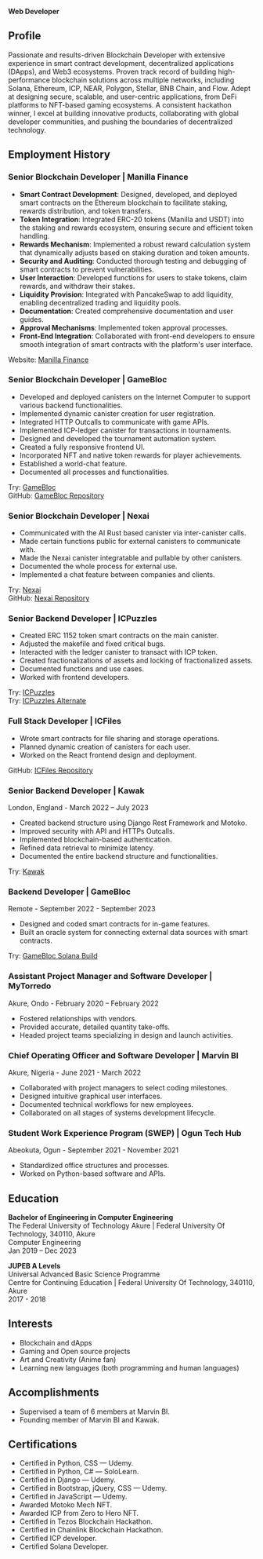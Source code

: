 **Web Developer**

## Profile
Passionate and results-driven Blockchain Developer with extensive experience in smart contract development, decentralized applications (DApps), and Web3 ecosystems. Proven track record of building high-performance blockchain solutions across multiple networks, including Solana, Ethereum, ICP, NEAR, Polygon, Stellar, BNB Chain, and Flow. Adept at designing secure, scalable, and user-centric applications, from DeFi platforms to NFT-based gaming ecosystems. A consistent hackathon winner, I excel at building innovative products, collaborating with global developer communities, and pushing the boundaries of decentralized technology.

## Employment History

### Senior Blockchain Developer | Manilla Finance
- **Smart Contract Development**: Designed, developed, and deployed smart contracts on the Ethereum blockchain to facilitate staking, rewards distribution, and token transfers.
- **Token Integration**: Integrated ERC-20 tokens (Manilla and USDT) into the staking and rewards ecosystem, ensuring secure and efficient token handling.
- **Rewards Mechanism**: Implemented a robust reward calculation system that dynamically adjusts based on staking duration and token amounts.
- **Security and Auditing**: Conducted thorough testing and debugging of smart contracts to prevent vulnerabilities.
- **User Interaction**: Developed functions for users to stake tokens, claim rewards, and withdraw their stakes.
- **Liquidity Provision**: Integrated with PancakeSwap to add liquidity, enabling decentralized trading and liquidity pools.
- **Documentation**: Created comprehensive documentation and user guides.
- **Approval Mechanisms**: Implemented token approval processes.
- **Front-End Integration**: Collaborated with front-end developers to ensure smooth integration of smart contracts with the platform's user interface.

Website: [Manilla Finance](https://manilla.finance/)

### Senior Blockchain Developer | GameBloc
- Developed and deployed canisters on the Internet Computer to support various backend functionalities.
- Implemented dynamic canister creation for user registration.
- Integrated HTTP Outcalls to communicate with game APIs.
- Implemented ICP-ledger canister for transactions in tournaments.
- Designed and developed the tournament automation system.
- Created a fully responsive frontend UI.
- Incorporated NFT and native token rewards for player achievements.
- Established a world-chat feature.
- Documented all processes and functionalities.

Try: [GameBloc](https://cv4ma-4qaaa-aaaal-adntq-cai.icp0.io/)  
GitHub: [GameBloc Repository](https://github.com/Game-Bloc/Gamebloc-ICP)

### Senior Blockchain Developer | Nexai
- Communicated with the AI Rust based canister via inter-canister calls.
- Made certain functions public for external canisters to communicate with.
- Made the Nexai canister integratable and pullable by other canisters.
- Documented the whole process for external use.
- Implemented a chat feature between companies and clients.

Try: [Nexai](https://ahiu5-dyaaa-aaaak-aepta-cai.icp0.io/#/)  
GitHub: [Nexai Repository](https://github.com/Nexai-app/nexi-v1)

### Senior Backend Developer | ICPuzzles
- Created ERC 1152 token smart contracts on the main canister.
- Adjusted the makefile and fixed critical bugs.
- Interacted with the ledger canister to transact with ICP token.
- Created fractionalizations of assets and locking of fractionalized assets.
- Documented functions and use cases.
- Worked with frontend developers.

Try: [ICPuzzles](http://icpuzzles.com/)  
Try: [ICPuzzles Alternate](https://5sdab-uiaaa-aaaal-aalgq-cai.ic0.app/)

### Full Stack Developer | ICFiles
- Wrote smart contracts for file sharing and storage operations.
- Planned dynamic creation of canisters for each user.
- Worked on the React frontend design and deployment.

GitHub: [ICFiles Repository](https://github.com/successaje/IC_FIles)

### Senior Backend Developer | Kawak
London, England - March 2022 – July 2023
- Created backend structure using Django Rest Framework and Motoko.
- Improved security with API and HTTPs Outcalls.
- Implemented blockchain-based authentication.
- Refined data retrieval to minimize latency.
- Documented the entire backend structure and functionalities.

Try: [Kawak](https://3ysab-rqaaa-aaaan-qaewq-cai.ic0.app/)

### Backend Developer | GameBloc
Remote - September 2022 - September 2023
- Designed and coded smart contracts for in-game features.
- Built an oracle system for connecting external data sources with smart contracts.

Try: [GameBloc Solana Build](https://gamebloc-solana-build.vercel.app/)

### Assistant Project Manager and Software Developer | MyTorredo
Akure, Ondo - February 2020 – February 2022
- Fostered relationships with vendors.
- Provided accurate, detailed quantity take-offs.
- Headed project teams specializing in design and launch activities.

### Chief Operating Officer and Software Developer | Marvin BI
Akure, Nigeria - June 2021 - March 2022
- Collaborated with project managers to select coding milestones.
- Designed intuitive graphical user interfaces.
- Documented technical workflows for new employees.
- Collaborated on all stages of systems development lifecycle.

### Student Work Experience Program (SWEP) | Ogun Tech Hub
Abeokuta, Ogun - September 2021 - November 2021
- Standardized office structures and processes.
- Worked on Python-based software and APIs.

## Education

**Bachelor of Engineering in Computer Engineering**  
The Federal University of Technology Akure | Federal University Of Technology, 340110, Akure  
Computer Engineering  
Jan 2019 – Dec 2023

**JUPEB A Levels**  
Universal Advanced Basic Science Programme  
Centre for Continuing Education | Federal University Of Technology,  340110, Akure  
2017 - 2018

## Interests
- Blockchain and dApps
- Gaming and Open source projects
- Art and Creativity (Anime fan)
- Learning new languages (both programming and human languages)

## Accomplishments
- Supervised a team of 6 members at Marvin BI.
- Founding member of Marvin BI and Kawak.

## Certifications
- Certified in Python, CSS — Udemy.
- Certified in Python, C# — SoloLearn.
- Certified in Django — Udemy.
- Certified in Bootstrap, jQuery, CSS — Udemy.
- Certified in JavaScript — Udemy.
- Awarded Motoko Mech NFT.
- Awarded ICP from Zero to Hero NFT.
- Certified in Tezos Blockchain Hackathon.
- Certified in Chainlink Blockchain Hackathon.
- Certified ICP developer.
- Certified Solana Developer.
